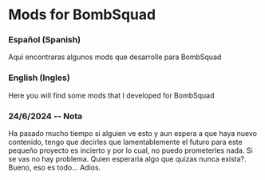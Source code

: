 # Mods for BombSquad
### Español (Spanish)

Aqui encontraras algunos mods que desarrolle para BombSquad

### English (Ingles)

Here you will find some mods that I developed for BombSquad

### 24/6/2024 -- Nota
Ha pasado mucho tiempo si alguien ve esto y aun espera a que haya nuevo contenido, tengo que decirles que lamentablemente el futuro para este pequeño proyecto es incierto y por lo cual, no puedo prometerles nada. 
Si se vas no hay problema. Quien esperaria algo que quizas nunca exista?.
Bueno, eso es todo...
Adios.
